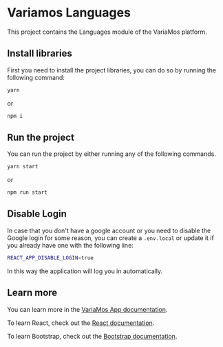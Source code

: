 # Variamos Languages

This project contains the Languages module of the VariaMos platform.

## Install libraries

First you need to install the project libraries, you can do so by running the following command:

```bash
yarn
````

or

```bash
npm i
```

## Run the project

You can run the project by either running any of the following commands.

```bash
yarn start
```

or

```bash
npm run start
```

## Disable Login

In case that you don't have a google account or you need to disable the Google login for some reason, you can create a `.env.local` or update it if you already have one with the following line:

```bash
REACT_APP_DISABLE_LOGIN=true
```
In this way the application will log you in automatically.

## Learn more

You can learn more in the [VariaMos App documentation](https://github.com/variamosple/VariaMosPLE/wiki).

To learn React, check out the [React documentation](https://reactjs.org/).

To learn Bootstrap, check out the [Bootstrap documentation](https://getbootstrap.com/).
